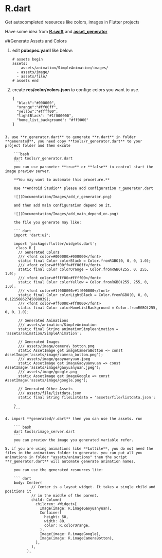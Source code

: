 # R.dart
Get autocompleted resources like colors, images in Flutter projects

Have some idea from [**R.swift**](https://github.com/mac-cain13/R.swift) and [**asset_generator**](https://github.com/flutter-dev/asset_generator)


##Generate Assets and Colors

1. edit **pubspec.yaml** like below:

	```
	# assets begin
	assets:
	  - assets/animation/SimpleAnimation/images/
	  - assets/image/
	  - assets/file/
	# assets end
	```

2. create **res/color/colors.json** to confige colors you want to use.

	```
	{
	  "black":"#000000",
	  "orange":"#ff00ff",
	  "yellow":"#ffff00",
	  "lightBlack": "#1f000000",
	  "home_list_background": "#ff0000"
	}
```

3. use **r_generator.dart** to generate **r.dart** in folder **generated**, you need copy **tools/r_generator.dart** to your project folder and then excute

	```bash
	dart tools/r_generator.dart
	```
	you can use parameter **true** or **false** to control start the image preview server.

	**You may want to automate this proceture.**

	Use **Android Studio** please add configuration r_generator.dart

	![](Documentation/Images/add_r_generator.png)

	and then add main configuration depend on it.

	![](Documentation/Images/add_main_depend_on.png)

	the file you generate may like:

	``` dart
	import 'dart:ui';

	import 'package:flutter/widgets.dart';
	 class R {
	  // Generated Colors
	  /// <font color=#000000>#000000</font>
	  static final Color colorBlack = Color.fromRGBO(0, 0, 0, 1.0);
	  /// <font color=#ff00ff>#ff00ff</font>
	  static final Color colorOrange = Color.fromRGBO(255, 0, 255, 1.0);
	  /// <font color=#ffff00>#ffff00</font>
	  static final Color colorYellow = Color.fromRGBO(255, 255, 0, 1.0);
	  /// <font color=#1f000000>#1f000000</font>
	  static final Color colorLightBlack = Color.fromRGBO(0, 0, 0, 0.12156862745098039);
	  /// <font color=#ff0000>#ff0000</font>
	  static final Color colorHomeListBackground = Color.fromRGBO(255, 0, 0, 1.0);

	  // Generated Animations
	  /// assets/animation/SimpleAnimation
	  static final String animationSimpleanimation = 'assets/animation/SimpleAnimation';

	  // Generated Images
	  /// assets/image/camera\_botton.png
	  static AssetImage get imageCameraBotton => const AssetImage('assets/image/camera_botton.png');
	  /// assets/image/gaoyuanyuan.jpeg
	  static AssetImage get imageGaoyuanyuan => const AssetImage('assets/image/gaoyuanyuan.jpeg');
	  /// assets/image/google.png
	  static AssetImage get imageGoogle => const AssetImage('assets/image/google.png');

	  // Generated Other Assets
	  /// assets/file/listdata.json
	  static final String fileListdata = 'assets/file/listdata.json';

	}
	```

4. import **generated/r.dart** then you can use the assets. run

	``` bash
	dart tools/image_server.dart
	```
	you can preview the image you generated variable refer.

5. if you are using animations like **Lottile**, you do not need the files in the animations folder to generate. you can put all you animations in folder "assets/animations" then the script **r_generator.dart** will automate generate animation names.

	you can use the generated resources like:

	``` dart
	body: Center(
	        // Center is a layout widget. It takes a single child and positions it
	        // in the middle of the parent.
	        child: Column(
	          children: <Widget>[
	            Image(image: R.imageGaoyuanyuan),
	            Container(
	              height: 50,
	              width: 80,
	              color: R.colorOrange,
	            ),
	            Image(image: R.imageGoogle),
	            Image(image: R.imageCameraBotton),
	          ],
	        ),
	      ),
```
